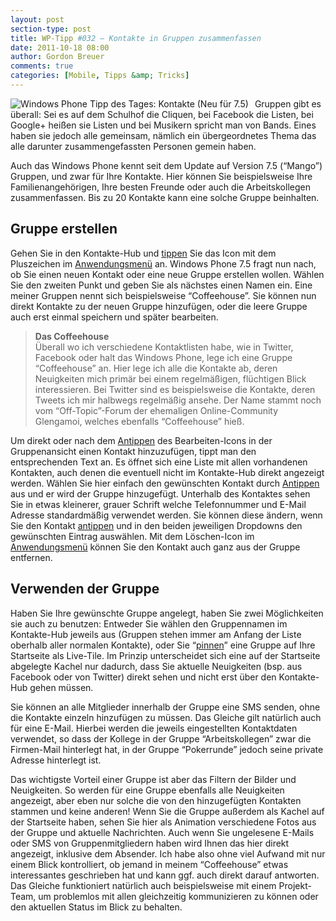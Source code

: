 ```yaml
---
layout: post
section-type: post
title: WP-Tipp #032 – Kontakte in Gruppen zusammenfassen
date: 2011-10-18 08:00
author: Gordon Breuer
comments: true
categories: [Mobile, Tipps &amp; Tricks]
---
```

<p><img style="margin: 0px 10px 0px 0px; display: inline; float: left" title="" alt="Windows Phone Tipp des Tages: Kontakte (Neu für 7.5)" align="left" src="http://anheledirwp.blob.core.windows.net/wordpress/2011/10/kontaktemg.png" /></p>  <p>Gruppen gibt es überall: Sei es auf dem Schulhof die Cliquen, bei Facebook die Listen, bei Google+ heißen sie Listen und bei Musikern spricht man von Bands. Eines haben sie jedoch alle gemeinsam, nämlich ein übergeordnetes Thema das alle darunter zusammengefassten Personen gemein haben.</p>  <p>Auch das Windows Phone kennt seit dem Update auf Version 7.5 (“Mango”) Gruppen, und zwar für Ihre Kontakte. Hier können Sie beispielsweise Ihre Familienangehörigen, Ihre besten Freunde oder auch die Arbeitskollegen zusammenfassen. Bis zu 20 Kontakte kann eine solche Gruppe beinhalten.</p>  <h2>Gruppe erstellen</h2>  <p>Gehen Sie in den Kontakte-Hub und <a href="/post/2011/09/12/WP7-Tipp-007-%E2%80%93-Standard-Gesten.aspx">tippen</a> Sie das Icon mit dem Pluszeichen im <a href="/post/2011/09/05/WP7-Tipp-002-&ndash;-Das-Anwendungs-und-Kontextmenu.aspx">Anwendungsmenü</a> an. Windows Phone 7.5 fragt nun nach, ob Sie einen neuen Kontakt oder eine neue Gruppe erstellen wollen. Wählen Sie den zweiten Punkt und geben Sie als nächstes einen Namen ein. Eine meiner Gruppen nennt sich beispielsweise “Coffeehouse”. Sie können nun direkt Kontakte zu der neuen Gruppe hinzufügen, oder die leere Gruppe auch erst einmal speichern und später bearbeiten.</p>  <blockquote>   <p><strong>Das Coffeehouse       <br /></strong>Überall wo ich verschiedene Kontaktlisten habe, wie in Twitter, Facebook oder halt das Windows Phone, lege ich eine Gruppe “Coffeehouse” an. Hier lege ich alle die Kontakte ab, deren Neuigkeiten mich primär bei einem regelmäßigen, flüchtigen Blick interessieren. Bei Twitter sind es beispielsweise die Kontakte, deren Tweets ich mir halbwegs regelmäßig ansehe. Der Name stammt noch vom “Off-Topic”-Forum der ehemaligen Online-Community Glengamoi, welches ebenfalls “Coffeehouse” hieß.</p> </blockquote>  <p>Um direkt oder nach dem <a href="/post/2011/09/12/WP7-Tipp-007-%E2%80%93-Standard-Gesten.aspx">Antippen</a> des Bearbeiten-Icons in der Gruppenansicht einen Kontakt hinzuzufügen, tippt man den entsprechenden Text an. Es öffnet sich eine Liste mit allen vorhandenen Kontakten, auch denen die eventuell nicht im Kontakte-Hub direkt angezeigt werden. Wählen Sie hier einfach den gewünschten Kontakt durch <a href="/post/2011/09/12/WP7-Tipp-007-%E2%80%93-Standard-Gesten.aspx">Antippen</a> aus und er wird der Gruppe hinzugefügt. Unterhalb des Kontaktes sehen Sie in etwas kleinerer, grauer Schrift welche Telefonnummer und E-Mail Adresse standardmäßig verwendet werden. Sie können diese ändern, wenn Sie den Kontakt <a href="/post/2011/09/12/WP7-Tipp-007-%E2%80%93-Standard-Gesten.aspx">antippen</a> und in den beiden jeweiligen Dropdowns den gewünschten Eintrag auswählen. Mit dem Löschen-Icon im <a href="/post/2011/09/05/WP7-Tipp-002-&ndash;-Das-Anwendungs-und-Kontextmenu.aspx">Anwendungsmenü</a> können Sie den Kontakt auch ganz aus der Gruppe entfernen.</p>  <h2>Verwenden der Gruppe</h2>  <p>Haben Sie Ihre gewünschte Gruppe angelegt, haben Sie zwei Möglichkeiten sie auch zu benutzen: Entweder Sie wählen den Gruppennamen im Kontakte-Hub jeweils aus (Gruppen stehen immer am Anfang der Liste oberhalb aller normalen Kontakte), oder Sie “<a href="/post/2011/09/13/WP7-Tipp-008-%E2%80%93-Kontakte-im-Schnellzugriff.aspx">pinnen</a>” eine Gruppe auf Ihre Startseite als Live-Tile. Im Prinzip unterscheidet sich eine auf der Startseite abgelegte Kachel nur dadurch, dass Sie aktuelle Neuigkeiten (bsp. aus Facebook oder von Twitter) direkt sehen und nicht erst über den Kontakte-Hub gehen müssen.</p>  <p>Sie können an alle Mitglieder innerhalb der Gruppe eine SMS senden, ohne die Kontakte einzeln hinzufügen zu müssen. Das Gleiche gilt natürlich auch für eine E-Mail. Hierbei werden die jeweils eingestellten Kontaktdaten verwendet, so dass der Kollege in der Gruppe “Arbeitskollegen” zwar die Firmen-Mail hinterlegt hat, in der Gruppe “Pokerrunde” jedoch seine private Adresse hinterlegt ist.</p>  <p>Das wichtigste Vorteil einer Gruppe ist aber das Filtern der Bilder und Neuigkeiten. So werden für eine Gruppe ebenfalls alle Neuigkeiten angezeigt, aber eben nur solche die von den hinzugefügten Kontakten stammen und keine anderen! Wenn Sie die Gruppe außerdem als Kachel auf der Startseite haben, sehen Sie hier als Animation verschiedene Fotos aus der Gruppe und aktuelle Nachrichten. Auch wenn Sie ungelesene E-Mails oder SMS von Gruppenmitgliedern haben wird Ihnen das hier direkt angezeigt, inklusive dem Absender. Ich habe also ohne viel Aufwand mit nur einem Blick kontrolliert, ob jemand in meinem “Coffeehouse” etwas interessantes geschrieben hat und kann ggf. auch direkt darauf antworten. Das Gleiche funktioniert natürlich auch beispielsweise mit einem Projekt-Team, um problemlos mit allen gleichzeitig kommunizieren zu können oder den aktuellen Status im Blick zu behalten. </p>
